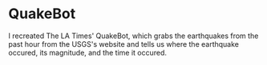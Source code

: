 # QuakeBot

I recreated The LA Times' QuakeBot, which grabs the earthquakes from the past hour from the USGS's website and tells us where the earthquake occured, its magnitude, and the time it occured. 
